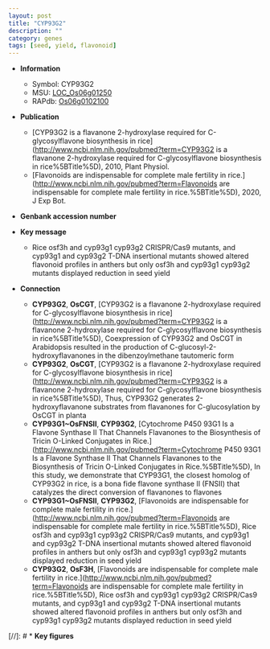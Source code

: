 ```yaml
---
layout: post
title: "CYP93G2"
description: ""
category: genes
tags: [seed, yield, flavonoid]
---
```


* **Information**  
    + Symbol: CYP93G2  
    + MSU: [LOC_Os06g01250](http://rice.plantbiology.msu.edu/cgi-bin/ORF_infopage.cgi?orf=LOC_Os06g01250)  
    + RAPdb: [Os06g0102100](http://rapdb.dna.affrc.go.jp/viewer/gbrowse_details/irgsp1?name=Os06g0102100)  

* **Publication**  
    + [CYP93G2 is a flavanone 2-hydroxylase required for C-glycosylflavone biosynthesis in rice](http://www.ncbi.nlm.nih.gov/pubmed?term=CYP93G2 is a flavanone 2-hydroxylase required for C-glycosylflavone biosynthesis in rice%5BTitle%5D), 2010, Plant Physiol.
    + [Flavonoids are indispensable for complete male fertility in rice.](http://www.ncbi.nlm.nih.gov/pubmed?term=Flavonoids are indispensable for complete male fertility in rice.%5BTitle%5D), 2020, J Exp Bot.

* **Genbank accession number**  

* **Key message**  
    + Rice osf3h and cyp93g1 cyp93g2 CRISPR/Cas9 mutants, and cyp93g1 and cyp93g2 T-DNA insertional mutants showed altered flavonoid profiles in anthers but only osf3h and cyp93g1 cyp93g2 mutants displayed reduction in seed yield

* **Connection**  
    + __CYP93G2__, __OsCGT__, [CYP93G2 is a flavanone 2-hydroxylase required for C-glycosylflavone biosynthesis in rice](http://www.ncbi.nlm.nih.gov/pubmed?term=CYP93G2 is a flavanone 2-hydroxylase required for C-glycosylflavone biosynthesis in rice%5BTitle%5D), Coexpression of CYP93G2 and OsCGT in Arabidopsis resulted in the production of C-glucosyl-2-hydroxyflavanones in the dibenzoylmethane tautomeric form
    + __CYP93G2__, __OsCGT__, [CYP93G2 is a flavanone 2-hydroxylase required for C-glycosylflavone biosynthesis in rice](http://www.ncbi.nlm.nih.gov/pubmed?term=CYP93G2 is a flavanone 2-hydroxylase required for C-glycosylflavone biosynthesis in rice%5BTitle%5D), Thus, CYP93G2 generates 2-hydroxyflavanone substrates from flavanones for C-glucosylation by OsCGT in planta
    + __CYP93G1~OsFNSII__, __CYP93G2__, [Cytochrome P450 93G1 Is a Flavone Synthase II That Channels Flavanones to the Biosynthesis of Tricin O-Linked Conjugates in Rice.](http://www.ncbi.nlm.nih.gov/pubmed?term=Cytochrome P450 93G1 Is a Flavone Synthase II That Channels Flavanones to the Biosynthesis of Tricin O-Linked Conjugates in Rice.%5BTitle%5D), In this study, we demonstrate that CYP93G1, the closest homolog of CYP93G2 in rice, is a bona fide flavone synthase II (FNSII) that catalyzes the direct conversion of flavanones to flavones
    + __CYP93G1~OsFNSII__, __CYP93G2__, [Flavonoids are indispensable for complete male fertility in rice.](http://www.ncbi.nlm.nih.gov/pubmed?term=Flavonoids are indispensable for complete male fertility in rice.%5BTitle%5D),  Rice osf3h and cyp93g1 cyp93g2 CRISPR/Cas9 mutants, and cyp93g1 and cyp93g2 T-DNA insertional mutants showed altered flavonoid profiles in anthers but only osf3h and cyp93g1 cyp93g2 mutants displayed reduction in seed yield
    + __CYP93G2__, __OsF3H__, [Flavonoids are indispensable for complete male fertility in rice.](http://www.ncbi.nlm.nih.gov/pubmed?term=Flavonoids are indispensable for complete male fertility in rice.%5BTitle%5D),  Rice osf3h and cyp93g1 cyp93g2 CRISPR/Cas9 mutants, and cyp93g1 and cyp93g2 T-DNA insertional mutants showed altered flavonoid profiles in anthers but only osf3h and cyp93g1 cyp93g2 mutants displayed reduction in seed yield

[//]: # * **Key figures**  


